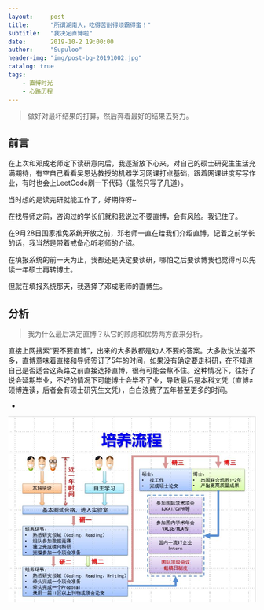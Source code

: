 ```yaml
---
layout:     post
title:      "所谓湖南人，吃得苦耐得烦霸得蛮！"
subtitle:   "我决定直博啦"
date:       2019-10-2 19:00:00
author:     "Supuloo"
header-img: "img/post-bg-20191002.jpg"
catalog: true
tags:
    - 直博时光
    - 心路历程
---
```


> 做好对最坏结果的打算，然后奔着最好的结果去努力。



## 前言

在上次和邓成老师定下读研意向后，我逐渐放下心来，对自己的硕士研究生生活充满期待，有空自己看看吴恩达教授的机器学习网课打点基础，跟着网课进度写写作业，有时也会上LeetCode刷一下代码（虽然只写了几道）。

当时想的是读完研就能工作了，好期待呀~

在找导师之前，咨询过的学长们就和我说过不要直博，会有风险。我记住了。

在9月28日国家推免系统开放之前，邓老师一直在给我们介绍直博，记着之前学长的话，我当然是带着戒备心听老师的介绍。

在填报系统的前一天为止，我都还是决定要读研，哪怕之后要读博我也觉得可以先读一年硕士再转博士。

但就在填报系统那天，我选择了邓成老师的直博生。


## 分析

> 我为什么最后决定直博？从它的顾虑和优势两方面来分析。

直接上网搜索“要不要直博”，出来的大多数都是劝人不要的答案。大多数说法差不多，直博意味着直接和导师签订了5年的时间，如果没有确定要走科研，在不知道自己是否适合这条路之前直接选择直博，很有可能会熬不住。这种情况下，往好了说会延期毕业，不好的情况下可能博士会毕不了业，导致最后是本科文凭（直博≠硕博连读，后者会有硕士研究生文凭），白白浪费了五年甚至更多的时间。

- 

![plan](https://github.com/SupulooZhao/SupulooZhao.github.io/blob/master/img/in-post/mmexport1570012850743.jpg)




